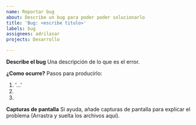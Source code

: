 ```yaml
---
name: Reportar bug
about: Describe un bug para poder poder solucionarlo
title: 'Bug: <escribe titulo>'
labels: bug
assignees: adrilasar
projects: Desarrollo

---
```


**Describe el bug**
Una descripción de lo que es el error.

**¿Como ocurre?**
Pasos para producirlo:
1. '...'
2. 
3. 

**Capturas de pantalla**
Si ayuda, añade capturas de pantalla para explicar el problema (Arrastra y suelta los archivos aquí).
